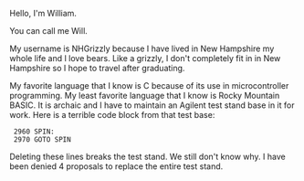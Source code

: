Hello, I'm William.

You can call me Will.

My username is NHGrizzly because I have lived in New Hampshire my whole life and I love bears. Like a grizzly, I don't completely fit in in New Hampshire so I hope to travel after graduating.

My favorite language that I know is C because of its use in microcontroller programming. My least favorite language that I know is Rocky Mountain BASIC. It is archaic and I have to maintain an Agilent test stand base in it for work. Here is a terrible code block from that test base:

     2960 SPIN:
     2970 GOTO SPIN

Deleting these lines breaks the test stand. We still don't know why. I have been denied 4 proposals to replace the entire test stand.